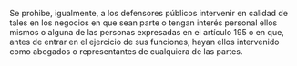 Se prohibe, igualmente, a los defensores públicos intervenir en calidad de tales en los negocios en que sean parte o tengan interés personal ellos mismos o alguna de las personas expresadas en el artículo 195 o en que, antes de entrar en el ejercicio de sus funciones, hayan ellos intervenido como abogados o representantes de cualquiera de las partes.